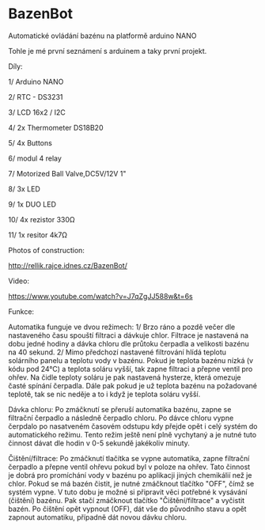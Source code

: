 # BazenBot
Automatické ovládání bazénu na platformě arduino NANO

Tohle je mé první seznámení s arduinem a taky první projekt.

Díly:

1/ Arduino NANO

2/ RTC - DS3231

3/ LCD 16x2 / I2C

4/ 2x Thermometer DS18B20

5/ 4x Buttons

6/ modul 4 relay

7/ Motorized Ball Valve,DC5V/12V 1"

8/ 3x LED

9/ 1x DUO LED

10/ 4x rezistor 330Ω

11/ 1x resitor 4k7Ω

Photos of construction: 

http://rellik.rajce.idnes.cz/BazenBot/

Video:

https://www.youtube.com/watch?v=J7qZgJJ588w&t=6s

Funkce:

Automatika funguje ve dvou režimech:
1/ Brzo ráno a pozdě večer dle nastaveného času spouští filtraci a dávkuje chlor. Filtrace je nastavená na dobu jedné hodiny a dávka chloru dle průtoku čerpadla a velikosti bazénu na 40 sekund.
2/ Mimo předchozí nastavené filtrování hlídá teplotu solárního panelu a teplotu vody v bazénu. Pokud je teplota bazénu nízká (v kódu pod 24°C) a teplota soláru vyšší, tak zapne filtraci a přepne ventil pro ohřev. Na čidle teploty soláru je pak nastavená hysterze, která omezuje časté spínání čerpadla. Dále pak pokud je už teplota bazénu na požadované teplotě, tak se nic neděje a to i když je teplota soláru vyšší.

Dávka chloru:
Po zmáčknutí se přeruší automatika bazénu, zapne se filtrační čerpadlo a následně čerpadlo chloru. Po dávce chloru vypne čerpdalo po nasatveném časovém odstupu kdy přejde opět i celý systém do automatického režimu. Tento režim ještě není plně vychytaný a je nutné tuto činnost dávat dle hodin v 0-5 sekundě jakékoliv minuty.

Čištění/filtrace:
Po zmáčknutí tlačítka se vypne automatika, zapne filtrační čerpadlo a přepne ventil ohřevu pokud byl v poloze na ohřev. Tato činnost je dobrá pro promíchání vody v bazénu po aplikacji jiných chemikálií než je chlor. 
Pokud se má bazén čistit, je nutné zmáčknout tlačítko "OFF", čímž se systém vypne. V tuto dobu je možné si připravit věci potřebné k vysávání (čištění) bazénu. Pak stačí zmáčknout tlačítko "Čištění/filtrace" a vyčistit bazén. Po čištění opět vypnout (OFF), dát vše do původního stavu a opět zapnout automatiku, případně dát novou dávku chloru.
